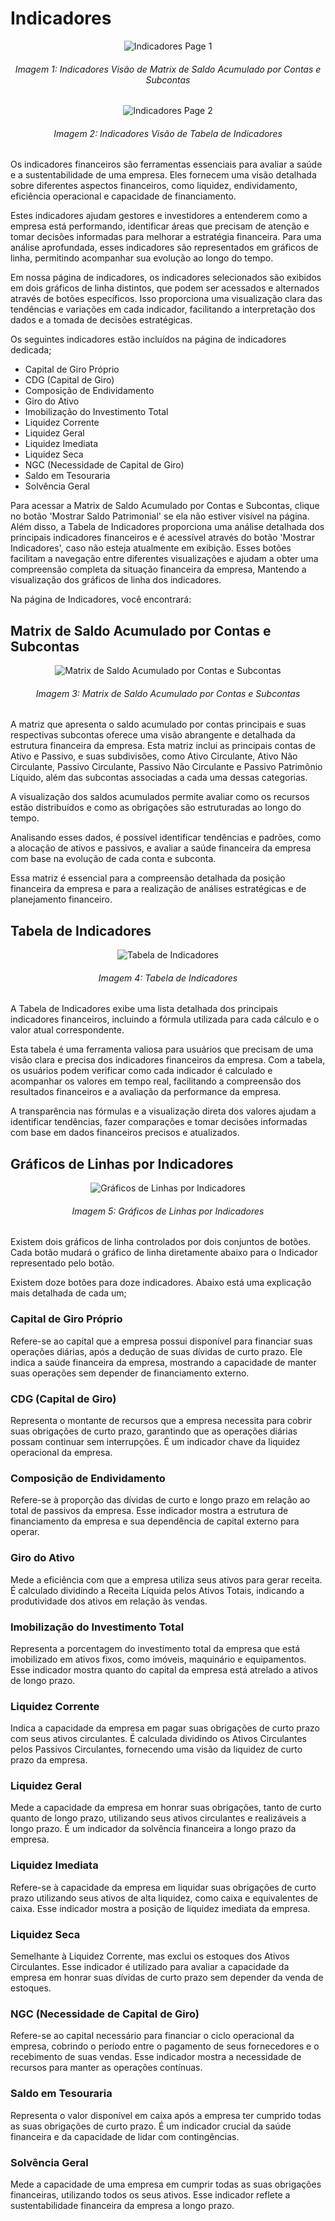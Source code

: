 # Indicadores

<p><div align="center">
  <img src="../assets/contabilidade_i_page1.png" alt="Indicadores Page 1">
  <h6>Imagem 1: Indicadores Visão de Matrix de Saldo Acumulado por Contas e Subcontas</h6>
  <img src="../assets/contabilidade_i_page2.png" alt="Indicadores Page 2">
  <h6>Imagem 2: Indicadores Visão de Tabela de Indicadores</h6>
</div></p>

Os indicadores financeiros são ferramentas essenciais para avaliar a saúde e a sustentabilidade de uma empresa. Eles fornecem uma visão detalhada sobre diferentes aspectos financeiros, como liquidez, endividamento, eficiência operacional e capacidade de financiamento. 

Estes indicadores ajudam gestores e investidores a entenderem como a empresa está performando, identificar áreas que precisam de atenção e tomar decisões informadas para melhorar a estratégia financeira. Para uma análise aprofundada, esses indicadores são representados em gráficos de linha, permitindo acompanhar sua evolução ao longo do tempo. 

Em nossa página de indicadores, os indicadores selecionados são exibidos em dois gráficos de linha distintos, que podem ser acessados e alternados através de botões específicos. Isso proporciona uma visualização clara das tendências e variações em cada indicador, facilitando a interpretação dos dados e a tomada de decisões estratégicas.

Os seguintes indicadores estão incluídos na página de indicadores dedicada;

-	Capital de Giro Próprio
- CDG (Capital de Giro)
- Composição de Endividamento
- Giro do Ativo
- Imobilização do Investimento Total
- Liquidez Corrente
- Liquidez Geral
- Liquidez Imediata
- Liquidez Seca
- NGC (Necessidade de Capital de Giro)
- Saldo em Tesouraria
- Solvência Geral

Para acessar a Matrix de Saldo Acumulado por Contas e Subcontas, clique no botão 'Mostrar Saldo Patrimonial' se ela não estiver visível na página. Além disso, a Tabela de Indicadores proporciona uma análise detalhada dos principais indicadores financeiros e é acessível através do botão 'Mostrar Indicadores', caso não esteja atualmente em exibição. Esses botões facilitam a navegação entre diferentes visualizações e ajudam a obter uma compreensão completa da situação financeira da empresa, Mantendo a visualização dos gráficos de linha dos indicadores.

Na página de Indicadores, você encontrará:

## Matrix de Saldo Acumulado por Contas e Subcontas

<div align="center">
  <img src="../assets/contabilidade_i_contas.png" alt="Matrix de Saldo Acumulado por Contas e Subcontas">
  <h6>Imagem 3: Matrix de Saldo Acumulado por Contas e Subcontas</h6>
</div>

A matriz que apresenta o saldo acumulado por contas principais e suas respectivas subcontas oferece uma visão abrangente e detalhada da estrutura financeira da empresa. Esta matriz inclui as principais contas de Ativo e Passivo, e suas subdivisões, como Ativo Circulante, Ativo Não Circulante, Passivo Circulante, Passivo Não Circulante e Passivo Patrimônio Líquido, além das subcontas associadas a cada uma dessas categorias. 

A visualização dos saldos acumulados permite avaliar como os recursos estão distribuídos e como as obrigações são estruturadas ao longo do tempo. 

Analisando esses dados, é possível identificar tendências e padrões, como a alocação de ativos e passivos, e avaliar a saúde financeira da empresa com base na evolução de cada conta e subconta. 

Essa matriz é essencial para a compreensão detalhada da posição financeira da empresa e para a realização de análises estratégicas e de planejamento financeiro.

## Tabela de Indicadores

<div align="center">
  <img src="../assets/contabilidade_i_tabela_indicadores.png" alt="Tabela de Indicadores">
  <h6>Imagem 4: Tabela de Indicadores</h6>
</div>

A Tabela de Indicadores exibe uma lista detalhada dos principais indicadores financeiros, incluindo a fórmula utilizada para cada cálculo e o valor atual correspondente. 

Esta tabela é uma ferramenta valiosa para usuários que precisam de uma visão clara e precisa dos indicadores financeiros da empresa. Com a tabela, os usuários podem verificar como cada indicador é calculado e acompanhar os valores em tempo real, facilitando a compreensão dos resultados financeiros e a avaliação da performance da empresa. 

A transparência nas fórmulas e a visualização direta dos valores ajudam a identificar tendências, fazer comparações e tomar decisões informadas com base em dados financeiros precisos e atualizados.

## Gráficos de Linhas por Indicadores

<div align="center">
  <img src="../assets/contabilidade_i_indicadores.png" alt="Gráficos de Linhas por Indicadores">
  <h6>Imagem 5: Gráficos de Linhas por Indicadores</h6>
</div>

Existem dois gráficos de linha controlados por dois conjuntos de botões. Cada botão mudará o gráfico de linha diretamente abaixo para o Indicador representado pelo botão.

Existem doze botões para doze indicadores. Abaixo está uma explicação mais detalhada de cada um;

### Capital de Giro Próprio
Refere-se ao capital que a empresa possui disponível para financiar suas operações diárias, após a dedução de suas dívidas de curto prazo. Ele indica a saúde financeira da empresa, mostrando a capacidade de manter suas operações sem depender de financiamento externo.
### CDG (Capital de Giro)
Representa o montante de recursos que a empresa necessita para cobrir suas obrigações de curto prazo, garantindo que as operações diárias possam continuar sem interrupções. É um indicador chave da liquidez operacional da empresa.
### Composição de Endividamento
Refere-se à proporção das dívidas de curto e longo prazo em relação ao total de passivos da empresa. Esse indicador mostra a estrutura de financiamento da empresa e sua dependência de capital externo para operar.
### Giro do Ativo
Mede a eficiência com que a empresa utiliza seus ativos para gerar receita. É calculado dividindo a Receita Líquida pelos Ativos Totais, indicando a produtividade dos ativos em relação às vendas.
### Imobilização do Investimento Total
Representa a porcentagem do investimento total da empresa que está imobilizado em ativos fixos, como imóveis, maquinário e equipamentos. Esse indicador mostra quanto do capital da empresa está atrelado a ativos de longo prazo.
### Liquidez Corrente
Indica a capacidade da empresa em pagar suas obrigações de curto prazo com seus ativos circulantes. É calculada dividindo os Ativos Circulantes pelos Passivos Circulantes, fornecendo uma visão da liquidez de curto prazo da empresa.
### Liquidez Geral
Mede a capacidade da empresa em honrar suas obrigações, tanto de curto quanto de longo prazo, utilizando seus ativos circulantes e realizáveis a longo prazo. É um indicador da solvência financeira a longo prazo da empresa.
### Liquidez Imediata
Refere-se à capacidade da empresa em liquidar suas obrigações de curto prazo utilizando seus ativos de alta liquidez, como caixa e equivalentes de caixa. Esse indicador mostra a posição de liquidez imediata da empresa.
### Liquidez Seca
Semelhante à Liquidez Corrente, mas exclui os estoques dos Ativos Circulantes. Esse indicador é utilizado para avaliar a capacidade da empresa em honrar suas dívidas de curto prazo sem depender da venda de estoques.
### NGC (Necessidade de Capital de Giro)
Refere-se ao capital necessário para financiar o ciclo operacional da empresa, cobrindo o período entre o pagamento de seus fornecedores e o recebimento de suas vendas. Esse indicador mostra a necessidade de recursos para manter as operações contínuas.
### Saldo em Tesouraria
Representa o valor disponível em caixa após a empresa ter cumprido todas as suas obrigações de curto prazo. É um indicador crucial da saúde financeira e da capacidade de lidar com contingências.
### Solvência Geral
Mede a capacidade de uma empresa em cumprir todas as suas obrigações financeiras, utilizando todos os seus ativos. Esse indicador reflete a sustentabilidade financeira da empresa a longo prazo.
